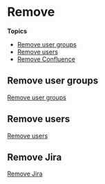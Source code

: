 # Remove

**Topics**

- [Remove user groups]()
- [Remove users]()
- [Remove Confluence]()

## Remove user groups
[Remove user groups](https://docs.developer.tech.gov.sg/docs/ship-hats-portal-guide/#/manage-tools?id=remove-user-groups-from-a-project-tool)

## Remove users
[Remove users]()

## Remove Jira

[Remove Jira](https://docs.developer.tech.gov.sg/docs/ship-hats-portal-guide/#/manage-tools?id=remove-project-tools)

